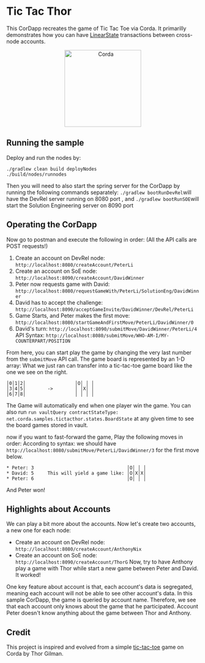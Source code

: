 # Tic Tac Thor
This CorDapp recreates the game of Tic Tac Toe via Corda. It primarilly demonstrates how you can have [LinearState](https://docs.r3.com/en/platform/corda/4.9/community/api-states.html#linearstate) transactions between cross-node accounts.
<p align="center">
  <img src="https://upload.wikimedia.org/wikipedia/commons/thumb/3/32/Tic_tac_toe.svg/1024px-Tic_tac_toe.svg.png" alt="Corda" width="200">
</p>

## Running the sample
Deploy and run the nodes by:
```
./gradlew clean build deployNodes
./build/nodes/runnodes
```
Then you will need to also start the spring server for the CorDapp by running the following commands separately: 
`./gradlew bootRunDevRel`will have the DevRel server running on 8080 port 
, and `./gradlew bootRunSOE`will start the Solution Engineering server on 8090 port

## Operating the CorDapp
Now go to postman and execute the following in order: (All the API calls are POST requests!)
1. Create an account on DevRel node: `http://localhost:8080/createAccount/PeterLi` 
2. Create an account on SoE node: `http://localhost:8090/createAccount/DavidWinner`
3. Peter now requests game with David: `http://localhost:8080/requestGameWith/PeterLi/SolutionEng/DavidWinner` 
4. David has to accept the challenge: `http://localhost:8090/acceptGameInvite/DavidWinner/DevRel/PeterLi`
5. Game Starts, and Peter makes the first move: `http://localhost:8080/startGameAndFirstMove/PeterLi/DavidWinner/0`
6. David's turn: `http://localhost:8090/submitMove/DavidWinner/PeterLi/4`
API Syntax: `http://localhost:8080/submitMove/WHO-AM-I/MY-COUNTERPART/POSITION` 

From here, you can start play the game by changing the very last number from the `submitMove` API call. The game board is represented by an 1-D array: What we just ran can transfer into a tic-tac-toe game board like the one we see on the right.
```
│0│1│2│                  │O│ │ │
│3│4│5│        ->        │ │X│ │
│6│7│8│                  │ │ │ │
```
The Game will automatically end when one player win the game. 
You can also run `run vaultQuery contractStateType: net.corda.samples.tictacthor.states.BoardState` at any given time to see the board games stored in vault. 

now if you want to fast-forward the game, Play the following moves in order:
According to syntax: we should have `http://localhost:8080/submitMove/PeterLi/DavidWinner/3` for the first move below.
```
* Peter: 3                                  │O│ │ │
* David: 5     This will yield a game like: │O│X│X│
* Peter: 6                                  │O│ │ │
```
And Peter won! 

## Highlights about Accounts
We can play a bit more about the accounts. Now let's create two accounts, a new one for each node:
* Create an account on DevRel node: `http://localhost:8080/createAccount/AnthonyNix` 
* Create an account on SoE node: `http://localhost:8090/createAccount/ThorG`
Now, try to have Anthony play a game with Thor while start a new game between Peter and David. It worked! 

One key feature about account is that, each account's data is segregated, meaning each account will not be able to see other account's data. In this sample CorDapp, the game is queried by account name. Therefore, we see that each account only knows about the game that he participated. Account Peter doesn't know anything about the game between Thor and Anthony. 

## Credit 
This project is inspired and evolved from a simple [tic-tac-toe](https://github.com/thorgilman/tictactoe) game on Corda by Thor Gilman. 








